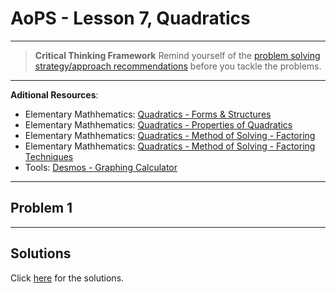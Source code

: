 # AoPS - Lesson 7, Quadratics

---

>**Critical Thinking Framework**
> Remind yourself of the [problem solving strategy/approach recommendations](../../../critical-thinking/toolbox/advice.md) before you tackle the problems.

---

**Aditional Resources**:

- Elementary Mathhematics: [Quadratics - Forms & Structures](../../../a1/eqs/quadratics/index.md)
- Elementary Mathhematics: [Quadratics - Properties of Quadratics](../../../a1/eqs/quadratics/quadratics-properties.md)
- Elementary Mathhematics: [Quadratics - Method of Solving - Factoring](../../../a1/eqs/quadratics/solving-methods/method-factoring.md)
- Elementary Mathhematics: [Quadratics - Method of Solving - Factoring Techniques](../../../a1/eqs/quadratics/solving-methods/factoring-techniques.md)
- Tools: [Desmos - Graphing Calculator](https://www.desmos.com/geometry)

---

## **Problem 1**

>

---

## **Solutions**

Click [here](hw.07.sol.md) for the solutions.